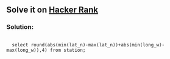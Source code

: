 <h2>Solve it on <a href="https://www.hackerrank.com/challenges/weather-observation-station-18/problem?isFullScreen=true">Hacker Rank</a></h2>
<h3>Solution:</h3>
<code>
  select round(abs(min(lat_n)-max(lat_n))+abs(min(long_w)-max(long_w)),4) from station;
</code>
